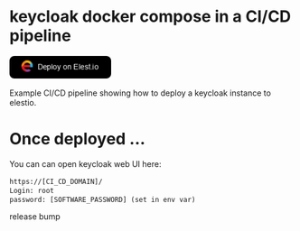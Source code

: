# keycloak docker compose in a CI/CD pipeline

<a href="https://dash.elest.io/deploy?source=cicd&social=dockerCompose&url=https://github.com/elestio-examples/keycloak"><img src="deploy-on-elestio.png" alt="Deploy on Elest.io" width="180px" /></a>

Example CI/CD pipeline showing how to deploy a keycloak instance to elestio.

# Once deployed ...

You can can open keycloak web UI here:

    https://[CI_CD_DOMAIN]/
    Login: root
    password: [SOFTWARE_PASSWORD] (set in env var)

release bump
